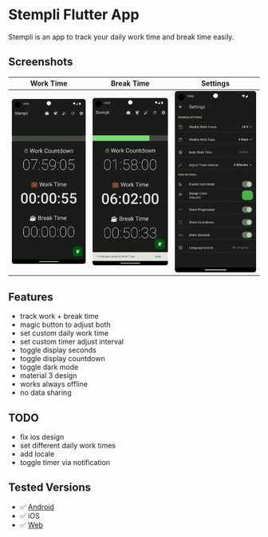 # Stempli Flutter App

Stempli is an app to track your daily work time and break time easily.

## Screenshots

Work Time | Break Time | Settings
:-:|:-:|:-:
![Screenshot](screenshots/1.png) | ![Screenshot](screenshots/2.png) | ![Screenshot](screenshots/3.png)

## Features

- track work + break time
- magic button to adjust both
- set custom daily work time
- set custom timer adjust interval
- toggle display seconds
- toggle display countdown
- toggle dark mode
- material 3 design
- works always offline
- no data sharing

## TODO

- fix ios design
- set different daily work times
- add locale
- toggle timer via notification

## Tested Versions

- ✅ [Android](https://github.com/mirkoole/Stempli-Flutter-App/releases/download/v1.2.2/app-release.apk)
- ✅ iOS
- ✅ [Web](https://mirkoole.github.io/Stempli-Flutter-App/)
